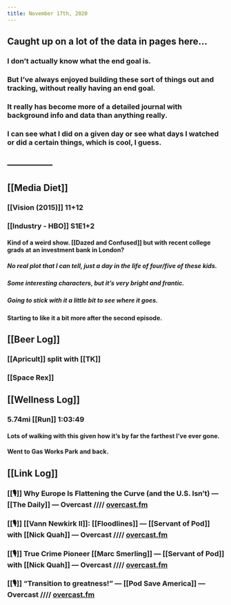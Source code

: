 ```yaml
---
title: November 17th, 2020
---
```


## Caught up on a lot of the data in pages here...
### I don’t actually know what the end goal is.

### But I’ve always enjoyed building these sort of things out and tracking, without really having an end goal.

### It really has become more of a detailed journal with background info and data than anything really.

### I can see what I did on a given day or see what days I watched or did a certain things, which is cool, I guess.

## —————

## [[Media Diet]]
### [[Vision (2015)]] 11+12

### [[Industry - HBO]] S1E1+2
#### Kind of a weird show. [[Dazed and Confused]] but with recent college grads at an investment bank in London?
##### No real plot that I can tell, just a day in the life of four/five of these kids. 

##### Some interesting characters, but it’s very bright and frantic. 

##### Going to stick with it a little bit to see where it goes. 

#### Starting to like it a bit more after the second episode. 

## [[Beer Log]]
### [[Apricult]] split with [[TK]]

### [[Space Rex]]

## [[Wellness Log]]
### 5.74mi [[Run]] 1:03:49
#### Lots of walking with this given how it’s by far the farthest I’ve ever gone.

#### Went to Gas Works Park and back.

## [[Link Log]]
### [[🎙]] Why Europe Is Flattening the Curve (and the U.S. Isn’t) — [[The Daily]] — Overcast //// [overcast.fm](https://overcast.fm/+LHye1Os3Y)

### [[🎙]] [[Vann Newkirk II]]: [[Floodlines]] — [[Servant of Pod]] with [[Nick Quah]] — Overcast //// [overcast.fm](https://overcast.fm/+cIA3gnjdY)

### [[🎙]] True Crime Pioneer [[Marc Smerling]] — [[Servant of Pod]] with [[Nick Quah]] — Overcast //// [overcast.fm](https://overcast.fm/+cIA0drh0M)

### [[🎙]] “Transition to greatness!” — [[Pod Save America]] — Overcast //// [overcast.fm](https://overcast.fm/+H1PVmhYnE)
